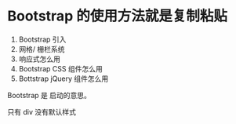 # Bootstrap 的使用方法就是复制粘贴

1. Bootstrap 引入
2. 网格/ 栅栏系统
3. 响应式怎么用
4. Bootstrap CSS 组件怎么用
5. Bottstrap jQuery 组件怎么用

Bootstrap 是 启动的意思。

只有 div 没有默认样式

